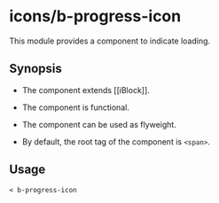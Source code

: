 # icons/b-progress-icon

This module provides a component to indicate loading.

## Synopsis

* The component extends [[iBlock]].

* The component is functional.

* The component can be used as flyweight.

* By default, the root tag of the component is `<span>`.

## Usage

```
< b-progress-icon
```
